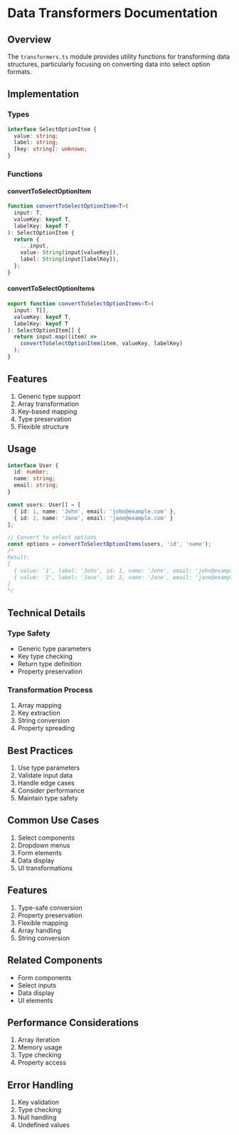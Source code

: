 # Data Transformers Documentation

## Overview
The `transformers.ts` module provides utility functions for transforming data structures, particularly focusing on converting data into select option formats.

## Implementation

### Types
```typescript
interface SelectOptionItem {
  value: string;
  label: string;
  [key: string]: unknown;
}
```

### Functions

#### convertToSelectOptionItem
```typescript
function convertToSelectOptionItem<T>(
  input: T,
  valueKey: keyof T,
  labelKey: keyof T
): SelectOptionItem {
  return {
    ...input,
    value: String(input[valueKey]),
    label: String(input[labelKey]),
  };
}
```

#### convertToSelectOptionItems
```typescript
export function convertToSelectOptionItems<T>(
  input: T[],
  valueKey: keyof T,
  labelKey: keyof T
): SelectOptionItem[] {
  return input.map((item) =>
    convertToSelectOptionItem(item, valueKey, labelKey)
  );
}
```

## Features
1. Generic type support
2. Array transformation
3. Key-based mapping
4. Type preservation
5. Flexible structure

## Usage
```typescript
interface User {
  id: number;
  name: string;
  email: string;
}

const users: User[] = [
  { id: 1, name: 'John', email: 'john@example.com' },
  { id: 2, name: 'Jane', email: 'jane@example.com' }
];

// Convert to select options
const options = convertToSelectOptionItems(users, 'id', 'name');
/*
Result:
[
  { value: '1', label: 'John', id: 1, name: 'John', email: 'john@example.com' },
  { value: '2', label: 'Jane', id: 2, name: 'Jane', email: 'jane@example.com' }
]
*/
```

## Technical Details

### Type Safety
- Generic type parameters
- Key type checking
- Return type definition
- Property preservation

### Transformation Process
1. Array mapping
2. Key extraction
3. String conversion
4. Property spreading

## Best Practices
1. Use type parameters
2. Validate input data
3. Handle edge cases
4. Consider performance
5. Maintain type safety

## Common Use Cases
1. Select components
2. Dropdown menus
3. Form elements
4. Data display
5. UI transformations

## Features
1. Type-safe conversion
2. Property preservation
3. Flexible mapping
4. Array handling
5. String conversion

## Related Components
- Form components
- Select inputs
- Data display
- UI elements

## Performance Considerations
1. Array iteration
2. Memory usage
3. Type checking
4. Property access

## Error Handling
1. Key validation
2. Type checking
3. Null handling
4. Undefined values

